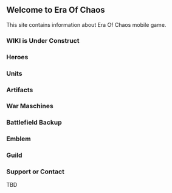 ## Welcome to Era Of Chaos

This site contains information about Era Of Chaos mobile game.

### WIKI is Under Construct

### Heroes
### Units
### Artifacts

### War Maschines
### Battlefield Backup
### Emblem
### Guild

### Support or Contact

TBD
